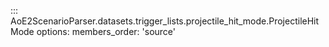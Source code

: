 ::: AoE2ScenarioParser.datasets.trigger_lists.projectile_hit_mode.ProjectileHitMode
    options:
      members_order: 'source'